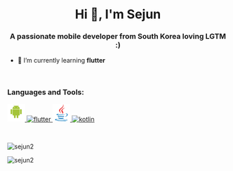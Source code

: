 <h1 align="center">Hi 👋, I'm Sejun</h1>
<h3 align="center">A passionate mobile developer from South Korea loving LGTM :)</h3>




- 🌱 I’m currently learning **flutter**
    
    
    &nbsp;
     
     
<h3 align="left">Languages and Tools:</h3>
<p align="left"> <a href="https://developer.android.com" target="_blank" rel="noreferrer"> <img src="https://raw.githubusercontent.com/devicons/devicon/master/icons/android/android-original-wordmark.svg" alt="android" width="40" height="40"/> </a> <a href="https://flutter.dev" target="_blank" rel="noreferrer"> <img src="https://www.vectorlogo.zone/logos/flutterio/flutterio-icon.svg" alt="flutter" width="40" height="40"/> </a> <a href="https://www.java.com" target="_blank" rel="noreferrer"> <img src="https://raw.githubusercontent.com/devicons/devicon/master/icons/java/java-original.svg" alt="java" width="40" height="40"/> </a> <a href="https://kotlinlang.org" target="_blank" rel="noreferrer"> <img src="https://www.vectorlogo.zone/logos/kotlinlang/kotlinlang-icon.svg" alt="kotlin" width="40" height="40"/> </a> </p>

&nbsp;
<p><img align="left" src="https://github-readme-stats.vercel.app/api/top-langs?username=sejun2&show_icons=true&locale=en&layout=compact" alt="sejun2" /></p>
&nbsp;
<p>&nbsp;<img align="left" src="https://github-readme-stats.vercel.app/api?username=sejun2&show_icons=true&locale=en" alt="sejun2" /></p>
